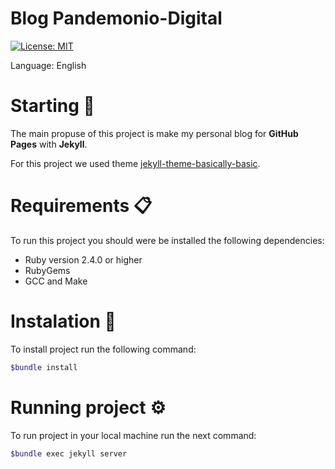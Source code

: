 # Blog Pandemonio-Digital
[![License: MIT](https://img.shields.io/badge/License-MIT-yellow.svg)](https://opensource.org/licenses/MIT)

Language: English

# Starting 🚀
The main propuse of this project is make my personal blog for **GitHub Pages** with **Jekyll**.

For this project we used theme [jekyll-theme-basically-basic](https://github.com/mmistakes/jekyll-theme-basically-basic).

# Requirements 📋
To run this project you should were be installed the following dependencies:

- Ruby version 2.4.0 or higher
- RubyGems
- GCC and Make

# Instalation 🔧
To install project run the following command:

```bash
$bundle install
```

# Running project ⚙️
To run project in your local machine run the next command:

```bash
$bundle exec jekyll server
```


